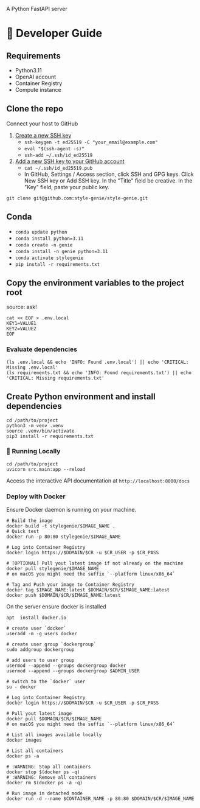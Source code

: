 A Python FastAPI server

# 🔧 Developer Guide

## Requirements

* Python3.11
* OpenAI account
* Container Registry
* Compute instance

## Clone the repo

Connect your host to GitHub
1. [Create a new SSH key](https://docs.github.com/en/authentication/connecting-to-github-with-ssh/generating-a-new-ssh-key-and-adding-it-to-the-ssh-agent)
    * `ssh-keygen -t ed25519 -C "your_email@example.com"`
    * `eval "$(ssh-agent -s)"`
    * `ssh-add ~/.ssh/id_ed25519`
2. [Add a new SSH key to your GitHub account](https://docs.github.com/en/authentication/connecting-to-github-with-ssh/adding-a-new-ssh-key-to-your-github-account)
    * `cat ~/.ssh/id_ed25519.pub`
    * In GitHub, Settings / Access section, click  SSH and GPG keys. Click New SSH key or Add SSH key. In the "Title" field be creative. In the "Key" field, paste your public key.

```shell
git clone git@github.com:style-genie/style-genie.git
```


## Conda 

* `conda update python`
* `conda install python=3.11`
* `conda create -n genie`
* `conda install -n genie python=3.11`
* `conda activate stylegenie`
* `pip install -r requirements.txt`


## Copy the environment variables to the project root

source: ask!

```shell
cat << EOF > .env.local
KEY1=VALUE1
KEY2=VALUE2
EOF
```


### Evaluate dependencies

```shell
(ls .env.local && echo 'INFO: Found .env.local') || echo 'CRITICAL: Missing .env.local'
(ls requirements.txt && echo 'INFO: Found requirements.txt') || echo 'CRITICAL: Missing requirements.txt'
```


## Create Python environment and install dependencies

```shell
cd /path/to/project
python3 -m venv .venv
source .venv/bin/activate
pip3 install -r requirements.txt
```


### 🏃 Running Locally

```shell
cd /path/to/project
uvicorn src.main:app --reload
```

Access the interactive API documentation at `http://localhost:8000/docs`

### Deploy with Docker

Ensure Docker daemon is running on your machine.

```shell
# Build the image
docker build -t stylegenie/$IMAGE_NAME .
# Quick test
docker run -p 80:80 stylegenie/$IMAGE_NAME
```

```shell
# Log into Container Registry 
docker login https://$DOMAIN/$CR -u $CR_USER -p $CR_PASS

# [OPTIONAL] Pull yout latest image if not already on the machine
docker pull stylegenie/$IMAGE_NAME
# on macOS you might need the suffix `--platform linux/x86_64`

# Tag and Push your image to Container Registry
docker tag $IMAGE_NAME:latest $DOMAIN/$CR/$IMAGE_NAME:latest
docker push $DOMAIN/$CR/$IMAGE_NAME:latest
```

On the server ensure docker is installed

```shell
apt  install docker.io

# create user `docker`
useradd -m -g users docker

# create user group `dockergroup`
sudo addgroup dockergroup

# add users to user group
usermod --append --groups dockergroup docker
usermod --append --groups dockergroup $ADMIN_USER

# switch to the `docker` user
su - docker
```

```shell
# Log into Container Registry 
docker login https://$DOMAIN/$CR -u $CR_USER -p $CR_PASS

# Pull yout latest image
docker pull $DOMAIN/$CR/$IMAGE_NAME
# on macOS you might need the suffix `--platform linux/x86_64`

# List all images available locally
docker images

# List all containers
docker ps -a

# :WARNING: Stop all containers
docker stop $(docker ps -q)
# :WARNING: Remove all containers
docker rm $(docker ps -a -q)

# Run image in detached mode
docker run -d --name $CONTAINER_NAME -p 80:80 $DOMAIN/$CR/$IMAGE_NAME

```